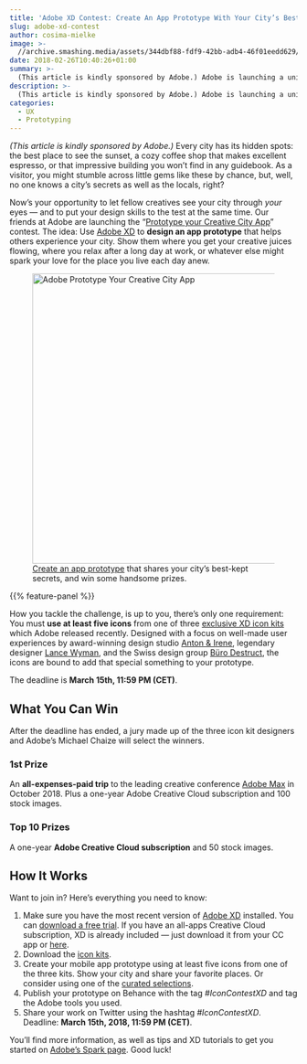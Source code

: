 ```yaml
---
title: 'Adobe XD Contest: Create An App Prototype With Your City’s Best-Kept Secrets'
slug: adobe-xd-contest
author: cosima-mielke
image: >-
  //archive.smashing.media/assets/344dbf88-fdf9-42bb-adb4-46f01eedd629/08bdbc76-9808-4572-9b78-2909b7b6b489/adobe-creative-city-app-opt.png
date: 2018-02-26T10:40:26+01:00
summary: >-
  (This article is kindly sponsored by Adobe.) Adobe is launching a unique design challenge: Take one of three exclusive icon kits and make an app prototype that helps fellow creatives explore your city.
description: >-
  (This article is kindly sponsored by Adobe.) Adobe is launching a unique design challenge: Take one of three exclusive icon kits and make an app prototype that helps fellow creatives explore your city.
categories:
  - UX
  - Prototyping
---
```

<p><em>(This article is kindly sponsored by Adobe.)</em> Every city has its hidden spots: the best place to see the sunset, a cozy coffee shop that makes excellent espresso, or that impressive building you won’t find in any guidebook. As a visitor, you might stumble across little gems like these by chance, but, well, no one knows a city’s secrets as well as the locals, right?</p>

<p>Now’s your opportunity to let fellow creatives see your city through <em>your</em> eyes — and to put your design skills to the test at the same time. Our friends at Adobe are launching the “<a href="https://adobe.ly/2EFygx7">Prototype your Creative City App</a>” contest. The idea: Use <a href="https://www.adobe.com/ie/products/xd.html?sdid=M3T3SXTW&mv=social&mv2=ownsoc">Adobe XD</a> to <strong>design an app prototype</strong> that helps others experience your city. Show them where you get your creative juices flowing, where you relax after a long day at work, or whatever else might spark your love for the place you live each day anew.</p>

<figure><a href="https://adobe.ly/2EFygx7"><img loading="lazy" decoding="async" src="https://archive.smashing.media/assets/344dbf88-fdf9-42bb-adb4-46f01eedd629/08bdbc76-9808-4572-9b78-2909b7b6b489/adobe-creative-city-app-opt.png" width="800" height="508" alt="Adobe Prototype Your Creative City App" /></a><figcaption><a href="https://adobe.ly/2EFygx7">Create an app prototype</a> that shares your city’s best-kept secrets, and win some handsome prizes.</figcaption></figure>

{{% feature-panel %}}

<p>How you tackle the challenge, is up to you, there’s only one requirement: You must <strong>use at least five icons</strong> from one of three <a href="https://adobe.ly/2H89EeJ">exclusive XD icon kits</a> which Adobe released recently. Designed with a focus on well-made user experiences by award-winning design studio <a href="https://www.antonandirene.com/">Anton &amp; Irene</a>, legendary designer <a href="https://www.lancewyman.com/">Lance Wyman</a>, and the Swiss design group <a href="https://burodestruct.net/">B&uuml;ro Destruct</a>, the icons are bound to add that special something to your prototype.</p>

<p>The deadline is <strong>March 15th, 11:59 PM (CET)</strong>.</p>

## What You Can Win

<p>After the deadline has ended, a jury made up of the three icon kit designers and Adobe’s Michael Chaize will select the winners.</p>

### 1st Prize

<p>An <strong>all-expenses-paid trip</strong> to the leading creative conference <a href="https://max.adobe.com/">Adobe Max</a> in October 2018. Plus a one-year Adobe Creative Cloud subscription and 100 stock images.</p>

### Top 10 Prizes

<p>A one-year <strong>Adobe Creative Cloud subscription</strong> and 50 stock images.</p>

## How It Works

<p>Want to join in? Here’s everything you need to know:</p>

<ol>
<li>Make sure you have the most recent version of <a href="https://adobe.ly/2BPKkWS">Adobe XD</a> installed. You can <a href=" https://adobe.ly/2BNNTND">download a free trial</a>. If you have an all-apps Creative Cloud subscription, XD is already included — just download it from your CC app or <a href="https://creative.adobe.com/products/download/xd">here</a>.</li>
<li>Download the <a href="https://adobe.ly/2BOwJiL">icon kits</a>.</li>
<li>Create your mobile app prototype using at least five icons from one of the three kits. Show your city and share your favorite places. Or consider using one of the <a href="https://shared-assets.adobe.com/link/d9153691-d500-49e3-6deb-bd17101769ec/?file=CREATIVE%20SPOTS%20ICON%20KITS%20DESIGNERS.pdf">curated selections</a>.</li>
<li>Publish your prototype on Behance with the tag <em>#IconContestXD</em> and tag the Adobe tools you used.</li>
<li>Share your work on Twitter using the hashtag <em>#IconContestXD</em>. Deadline: <strong>March 15th, 2018, 11:59 PM (CET)</strong>.</li>
</ol>

<p>You’ll find more information, as well as tips and XD tutorials to get you started on <a href="https://adobe.ly/2EFygx7">Adobe’s Spark page</a>. Good luck!</p>

